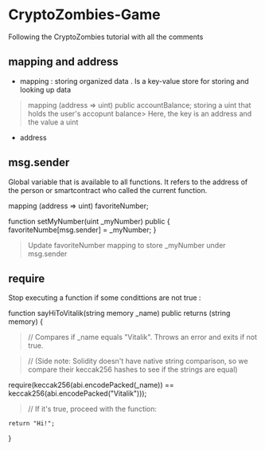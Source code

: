 # CryptoZombies-Game
Following the CryptoZombies tutorial with all the comments 


## mapping and address

- mapping : storing organized data . Is a key-value store for storing and looking up data

> mapping (address => uint) public accountBalance; 
> storing a uint that holds the user's accopunt balance> Here, the key is an address and the value a uint 

- address 

## msg.sender

Global variable that is available to all functions. It refers to the address of the person or smartcontract who called the current function.

mapping (address => uint) favoriteNumber;

function setMyNumber(uint _myNumber) public { 
    favoriteNumbe[msg.sender] = _myNumber; 
}

> Update favoriteNumber mapping to store _myNumber under msg.sender

## require

Stop executing a function if some condittions are not true : 

function sayHiToVitalik(string memory _name) public returns (string memory) {

>    // Compares if _name equals "Vitalik". Throws an error and exits if not true.

>   // (Side note: Solidity doesn't have native string comparison, so we compare their keccak256 hashes to see if the strings are equal)

require(keccak256(abi.encodePacked(_name)) == keccak256(abi.encodePacked("Vitalik")));

>    // If it's true, proceed with the function:

    return "Hi!";
}